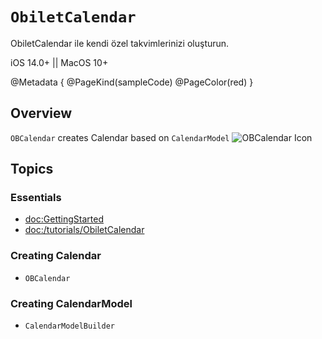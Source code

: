 # ``ObiletCalendar``

ObiletCalendar ile kendi özel takvimlerinizi oluşturun.

iOS 14.0+ || MacOS 10+

@Metadata {
   @PageKind(sampleCode)
   @PageColor(red)
}

## Overview

``OBCalendar`` creates Calendar based on  ``CalendarModel``
![OBCalendar Icon](OBCalendarIcon)

## Topics

### Essentials

- <doc:GettingStarted>
- <doc:/tutorials/ObiletCalendar>

### Creating Calendar

- ``OBCalendar``

### Creating CalendarModel

- ``CalendarModelBuilder``
